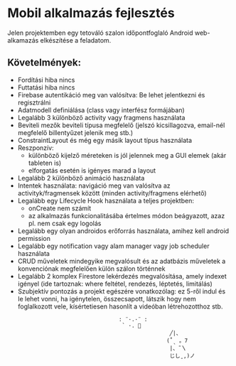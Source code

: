 # Mobil alkalmazás fejlesztés

Jelen projektemben egy tetováló szalon időpontfoglaló Android web-alkamazás elkészítése a feladatom.

## Követelmények:

- Fordítási hiba nincs  
- Futtatási hiba nincs  
- Firebase autentikáció meg van valósítva: Be lehet jelentkezni és regisztrálni  
- Adatmodell definiálása (class vagy interfész formájában)  
- Legalább 3 különböző activity vagy fragmens használata  
- Beviteli mezők beviteli típusa megfelelő (jelszó kicsillagozva, email-nél megfelelő billentyűzet jelenik meg stb.)  
- ConstraintLayout és még egy másik layout típus használata  
- Reszponzív: 
  - különböző kijelző méreteken is jól jelennek meg a GUI elemek (akár tableten is)
  - elforgatás esetén is igényes marad a layout  
- Legalább 2 különböző animáció használata  
- Intentek használata: navigáció meg van valósítva az activityk/fragmensek között (minden activity/fragmens elérhető)  
- Legalább egy Lifecycle Hook használata a teljes projektben:  
  - onCreate nem számít  
  - az alkalmazás funkcionalitásába értelmes módon beágyazott, azaz pl. nem csak egy logolás  
- Legalább egy olyan androidos erőforrás használata, amihez kell android permission  
- Legalább egy notification vagy alam manager vagy job scheduler használata  
- CRUD műveletek mindegyike megvalósult és az adatbázis műveletek a konvenciónak megfelelően külön szálon történnek  
- Legalább 2 komplex Firestore lekérdezés megvalósítása, amely indexet igényel (ide tartoznak: where feltétel, rendezés, léptetés, limitálás)  
- Szubjektív pontozás a projekt egészére vonatkozólag: ez 5-ről indul és le lehet vonni, ha igénytelen, összecsapott, látszik hogy nem foglalkozott vele, kísértetiesen hasonlít a videóban létrehozotthoz stb.

```plaintext
                                   : ¨·.·¨ :                            
                                    ` ·. 🦋                               
                                                   ╱|、                                     
                                                  (˚ˎ 。7                 
                                                   |、˜〵                  
                                                   じしˍ,)ノ                
```       
